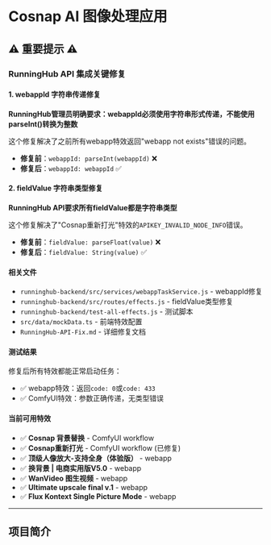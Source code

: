 # Cosnap AI 图像处理应用

## ⚠️ 重要提示 ⚠️

### RunningHub API 集成关键修复

#### 1. webappId 字符串传递修复

**RunningHub管理员明确要求：webappId必须使用字符串形式传递，不能使用parseInt()转换为整数**

这个修复解决了之前所有webapp特效返回"webapp not exists"错误的问题。

- **修复前**：`webappId: parseInt(webappId)` ❌
- **修复后**：`webappId: webappId` ✅

#### 2. fieldValue 字符串类型修复

**RunningHub API要求所有fieldValue都是字符串类型**

这个修复解决了"Cosnap重新打光"特效的`APIKEY_INVALID_NODE_INFO`错误。

- **修复前**：`fieldValue: parseFloat(value)` ❌
- **修复后**：`fieldValue: String(value)` ✅

#### 相关文件
- `runninghub-backend/src/services/webappTaskService.js` - webappId修复
- `runninghub-backend/src/routes/effects.js` - fieldValue类型修复
- `runninghub-backend/test-all-effects.js` - 测试脚本
- `src/data/mockData.ts` - 前端特效配置
- `RunningHub-API-Fix.md` - 详细修复文档

#### 测试结果
修复后所有特效都能正常启动任务：
- ✅ webapp特效：返回`code: 0`或`code: 433`
- ✅ ComfyUI特效：参数正确传递，无类型错误

#### 当前可用特效
- ✅ **Cosnap 背景替换** - ComfyUI workflow
- ✅ **Cosnap重新打光** - ComfyUI workflow (已修复)
- ✅ **顶级人像放大-支持全身（体验版）** - webapp
- ✅ **换背景 | 电商实用版V5.0** - webapp  
- ✅ **WanVideo 图生视频** - webapp
- ✅ **Ultimate upscale final v.1** - webapp
- ✅ **Flux Kontext Single Picture Mode** - webapp

---

## 项目简介 